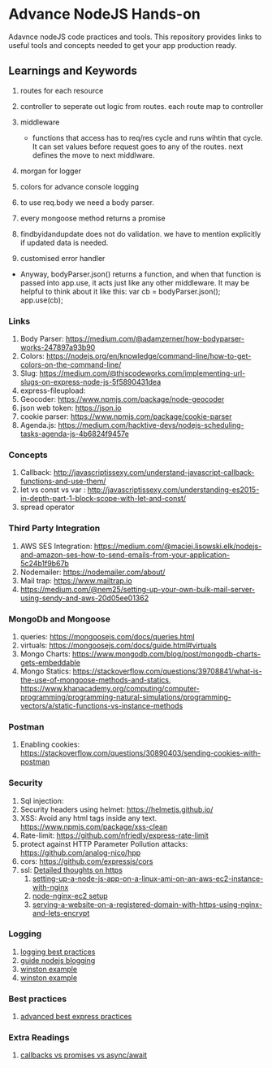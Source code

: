 # Advance NodeJS Hands-on

Adavnce nodeJS code practices and tools. This repository provides links to useful tools and concepts needed to get your app production ready.

## Learnings and Keywords

1. routes for each resource
2. controller to seperate out logic from routes. each route map to controller
3. middleware
    * functions that access has to req/res cycle and runs wihtin that cycle. It can set values before request goes to any of the routes. next defines the move to next middlware.
  
4. morgan for logger
5. colors for advance console logging
6. to use req.body we need a body parser.
7. every mongoose method returns a promise
8. findbyidandupdate does not do validation. we have to mention explicitly if updated data is needed.
9. customised error handler

* Anyway, bodyParser.json() returns a function, and when that function is passed into app.use, it acts just like any other middleware. It may be helpful to think about it like this:
var cb = bodyParser.json();
app.use(cb);


### Links

1. Body Parser: <https://medium.com/@adamzerner/how-bodyparser-works-247897a93b90>
2. Colors: <https://nodejs.org/en/knowledge/command-line/how-to-get-colors-on-the-command-line/>
3. Slug: <https://medium.com/@thiscodeworks.com/implementing-url-slugs-on-express-node-js-5f5890431dea>
4. express-fileupload: 
5. Geocoder: <https://www.npmjs.com/package/node-geocoder>
6. json web token: <https://json.io> 
7. cookie parser: <https://www.npmjs.com/package/cookie-parser>
8. Agenda.js: <https://medium.com/hacktive-devs/nodejs-scheduling-tasks-agenda-js-4b6824f9457e>


### Concepts

1. Callback: <http://javascriptissexy.com/understand-javascript-callback-functions-and-use-them/>
2. let vs const vs var : <http://javascriptissexy.com/understanding-es2015-in-depth-part-1-block-scope-with-let-and-const/>
3. spread operator


### Third Party Integration

1. AWS SES Integration: <https://medium.com/@maciej.lisowski.elk/nodejs-and-amazon-ses-how-to-send-emails-from-your-application-5c24b1f9b67b>
2. Nodemailer: <https://nodemailer.com/about/>
3. Mail trap: <https://www.mailtrap.io>
4. https://medium.com/@nem25/setting-up-your-own-bulk-mail-server-using-sendy-and-aws-20d05ee01362


### MongoDb and Mongoose

1. queries: <https://mongoosejs.com/docs/queries.html>
2. virtuals: <https://mongoosejs.com/docs/guide.html#virtuals>
3. Mongo Charts: <https://www.mongodb.com/blog/post/mongodb-charts-gets-embeddable>
4. Mongo Statics: <https://stackoverflow.com/questions/39708841/what-is-the-use-of-mongoose-methods-and-statics>, <https://www.khanacademy.org/computing/computer-programming/programming-natural-simulations/programming-vectors/a/static-functions-vs-instance-methods>

### Postman

1. Enabling cookies: <https://stackoverflow.com/questions/30890403/sending-cookies-with-postman>


### Security

   1. Sql injection: <express-mongo-sanitize>
   2. Security headers using helmet: <https://helmetjs.github.io/>
   3. XSS: Avoid any html tags inside any text. <https://www.npmjs.com/package/xss-clean>
   4. Rate-limit: <https://github.com/nfriedly/express-rate-limit>
   5. protect against HTTP Parameter Pollution attacks: <https://github.com/analog-nico/hpp>
   6. cors: <https://github.com/expressjs/cors>
   7. ssl: [Detailed thoughts on https](https://www.smashingmagazine.com/2017/06/guide-switching-http-https/)
       1. [setting-up-a-node-js-app-on-a-linux-ami-on-an-aws-ec2-instance-with-nginx](https://medium.com/@nishankjaintdk/setting-up-a-node-js-app-on-a-linux-ami-on-an-aws-ec2-instance-with-nginx-59cbc1bcc68c)
      1. [node-nginx-ec2 setup](https://regbrain.com/article/node-nginx-ec2)
      2. [serving-a-website-on-a-registered-domain-with-https-using-nginx-and-lets-encrypt](https://medium.com/@nishankjaintdk/serving-a-website-on-a-registered-domain-with-https-using-nginx-and-lets-encrypt-8d482e01a682)
   

### Logging

1. [logging best practices](https://blog.bitsrc.io/logging-best-practices-for-node-js-applications-8a0a5969b94c)
2. [guide nodejs blogging](https://www.twilio.com/blog/guide-node-js-logging)
3. [winston example](https://truetocode.com/logging-in-node-js-express-application-using-winston-logger/)
4. [winston example](https://stackify.com/winston-logging-tutorial/)

### Best practices

1. [advanced best express practices](https://expressjs.com/en/advanced/best-practice-performance.html#do-logging-correctly)


### Extra Readings
1. [callbacks vs promises vs async/await](https://www.topcoder.com/callbacks-promises-async-await/)
